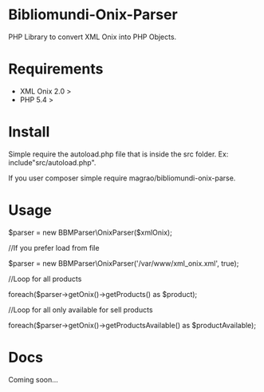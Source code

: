 # Bibliomundi-Onix-Parser

PHP Library to convert XML Onix into PHP Objects.

# Requirements

- XML Onix 2.0 >
- PHP 5.4 >

# Install

Simple require the autoload.php file that is inside the src folder. Ex: include"src/autoload.php".

If you user composer simple require magrao/bibliomundi-onix-parse.

# Usage

$parser = new BBMParser\OnixParser($xmlOnix);

//If you prefer load from file

$parser = new BBMParser\OnixParser('/var/www/xml_onix.xml', true);

//Loop for all products

foreach($parser->getOnix()->getProducts() as $product);

//Loop for all only available for sell products

foreach($parser->getOnix()->getProductsAvailable() as $productAvailable);

# Docs

Coming soon...
